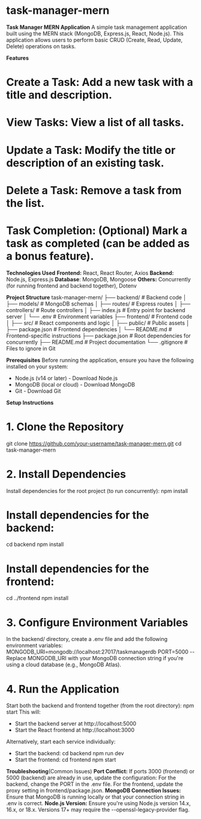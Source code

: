 # task-manager-mern
**Task Manager MERN Application**
A simple task management application built using the MERN stack (MongoDB, Express.js, React, Node.js). This application allows users to perform basic CRUD (Create, Read, Update, Delete) operations on tasks.

**Features**
# Create a Task: Add a new task with a title and description.
# View Tasks: View a list of all tasks.
# Update a Task: Modify the title or description of an existing task.
# Delete a Task: Remove a task from the list.
# Task Completion: (Optional) Mark a task as completed (can be added as a bonus feature).

**Technologies Used**
**Frontend:** React, React Router, Axios
**Backend:** Node.js, Express.js
**Database**: MongoDB, Mongoose
**Others:** Concurrently (for running frontend and backend together), Dotenv

**Project Structure**
task-manager-mern/
├── backend/                 # Backend code
│   ├── models/              # MongoDB schemas
│   ├── routes/              # Express routes
│   ├── controllers/         # Route controllers
│   ├── index.js             # Entry point for backend server
│   └── .env                 # Environment variables
├── frontend/                # Frontend code
│   ├── src/                 # React components and logic
│   ├── public/              # Public assets
│   ├── package.json         # Frontend dependencies
│   └── README.md            # Frontend-specific instructions
├── package.json             # Root dependencies for concurrently
├── README.md                # Project documentation
└── .gitignore               # Files to ignore in Git

**Prerequisites**
Before running the application, ensure you have the following installed on your system:
- Node.js (v14 or later) - Download Node.js
- MongoDB (local or cloud) - Download MongoDB
- Git - Download Git

**Setup Instructions**
# 1. Clone the Repository
git clone https://github.com/your-username/task-manager-mern.git
cd task-manager-mern
# 2. Install Dependencies
Install dependencies for the root project (to run concurrently):
npm install

# Install dependencies for the backend:
cd backend
npm install

# Install dependencies for the frontend:
cd ../frontend
npm install

# 3. Configure Environment Variables
In the backend/ directory, create a .env file and add the following environment variables:
  MONGODB_URI=mongodb://localhost:27017/taskmanagerdb
  PORT=5000
-- Replace MONGODB_URI with your MongoDB connection string if you're using a cloud database (e.g., MongoDB Atlas).

# 4. Run the Application
Start both the backend and frontend together (from the root directory):
npm start
This will:
- Start the backend server at http://localhost:5000
- Start the React frontend at http://localhost:3000

Alternatively, start each service individually:
- Start the backend:
  cd backend
  npm run dev
- Start the frontend:
  cd frontend
  npm start

**Troubleshooting**(Common Issues)
**Port Conflict:** If ports 3000 (frontend) or 5000 (backend) are already in use, update the configuration:
For the backend, change the PORT in the .env file.
For the frontend, update the proxy setting in frontend/package.json.
**MongoDB Connection Issues:** Ensure that MongoDB is running locally or that your connection string in .env is correct.
**Node.js Version:** Ensure you're using Node.js version 14.x, 16.x, or 18.x. Versions 17+ may require the --openssl-legacy-provider flag.
